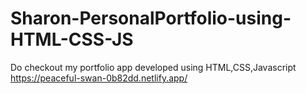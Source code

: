 # Sharon-PersonalPortfolio-using-HTML-CSS-JS
Do checkout my portfolio app developed using HTML,CSS,Javascript 
https://peaceful-swan-0b82dd.netlify.app/
